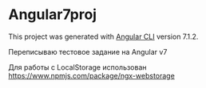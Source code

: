 # Angular7proj

This project was generated with [Angular CLI](https://github.com/angular/angular-cli) version 7.1.2.

Переписываю тестовое задание на Angular v7

Для работы с LocalStorage использован https://www.npmjs.com/package/ngx-webstorage
